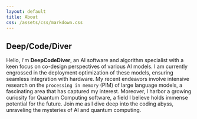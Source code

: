 ```yaml
---
layout: default
title: About
css: /assets/css/markdown.css
---
```


## Deep/Code/Diver
Hello, I'm **DeepCodeDiver**, an AI software and algorithm specialist with a keen focus on co-design perspectives of various AI models. I am currently engrossed in the deployment optimization of these models, ensuring seamless integration with hardware. My recent endeavors involve intensive research on the `processing in memory` (PIM) of large language models, a fascinating area that has captured my interest. Moreover, I harbor a growing curiosity for Quantum Computing software, a field I believe holds immense potential for the future. Join me as I dive deep into the coding abyss, unraveling the mysteries of AI and quantum computing.